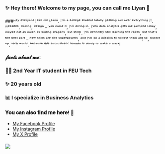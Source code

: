 ### ✨ Hey there! Welcome to my page, you can call me Liyan 💖
###   
###ᴴᵉʸ ᵉᵛᵉʳʸᵒⁿᵉ! ᶜᵃˡˡ ᵐᵉ ᴸᵉᵃⁿⁿ. ᴵ'ᵐ ᵃ ᶜᵒˡˡᵉᵍᵉ ˢᵗᵘᵈᵉⁿᵗ ᵗᵒᵗᵃˡˡʸ ᵍᵉᵉᵏⁱⁿᵍ ᵒᵘᵗ ᵒᵛᵉʳ ᵉᵛᵉʳʸᵗʰⁱⁿᵍ ᴵᵀ. ᵂᵉᵇˢⁱᵗᵉˢ, ᶜᵒᵈⁱⁿᵍ, ᵈᵉˢⁱᵍⁿ – ʸᵒᵘ ⁿᵃᵐᵉ ⁱᵗ, ᴵ'ᵐ ᵈⁱᵛⁱⁿᵍ ⁱⁿ. ᴱᵛᵉⁿ ᵈᵃᵗᵃ ᵃⁿᵃˡʸˢⁱˢ ᵍᵉᵗˢ ᵐᵉ ᵖᵘᵐᵖᵉᵈ ⁽ᵒᵏᵃʸ, ᵐᵃʸᵇᵉ ⁿᵒᵗ ᵃˢ ᵐᵘᶜʰ ᵃˢ ᶜᵒᵈⁱⁿᵍ ᵈʳᵃᵍᵒⁿˢ, ᵇᵘᵗ ˢᵗⁱˡˡ!⁾. ᴵ'ᵐ ᵈᵉᶠⁱⁿⁱᵗᵉˡʸ ˢᵗⁱˡˡ ˡᵉᵃʳⁿⁱⁿᵍ ᵗʰᵉ ʳᵒᵖᵉˢ, ᵇᵘᵗ ᵗʰᵃᵗ'ˢ ᵗʰᵉ ᵇᵉˢᵗ ᵖᵃʳᵗ – ⁿᵉʷ ˢᵏⁱˡˡˢ ᵃʳᵉ ˡⁱᵏᵉ ˢᵘᵖᵉʳᵖᵒʷᵉʳˢ, ᵃⁿᵈ ᴵ'ᵐ ᵒⁿ ᵃ ᵐⁱˢˢⁱᵒⁿ ᵗᵒ ᶜᵒˡˡᵉᶜᵗ ᵗʰᵉᵐ ᵃˡˡ! ˢᵒ, ᵇᵘᶜᵏˡᵉ ᵘᵖ, ᵗᵉᶜʰ ʷᵒʳˡᵈ, ᵇᵉᶜᵃᵘˢᵉ ᵗʰⁱˢ ᵉⁿᵗʰᵘˢⁱᵃˢᵗⁱᶜ ˡᵉᵃʳⁿᵉʳ ⁱˢ ʳᵉᵃᵈʸ ᵗᵒ ᵐᵃᵏᵉ ᵃ ᵐᵃʳᵏ!
### 𝓯𝓪𝓬𝓽𝓼 𝓪𝓫𝓸𝓾𝓽 𝓶𝓮:
###   💁‍♀️ 2nd Year IT student in FEU Tech
###   ✨ 20 years old
###   📊 I specialize in Business Analytics
###
### 𝐘𝐨𝐮 𝐜𝐚𝐧 𝐚𝐥𝐬𝐨 𝐟𝐢𝐧𝐝 𝐦𝐞 𝐡𝐞𝐫𝐞! 🤗
- [My Facebook Profile](https://facebook.com/0renjis)
- [My Instagram Profile](https://instagram.com/0renjis)
- [My X Profile](https://x.com/0renjis)
### ![](https://github.com/0renjis/0renjis/blob/main/pcgirl.gif)

<!--
**0renjis/0renjis** is a ✨ _special_ ✨ repository because its `README.md` (this file) appears on your GitHub profile.

Here are some ideas to get you started:

- 🔭 I’m currently working on ...
- 🌱 I’m currently learning ...
- 👯 I’m looking to collaborate on ...
- 🤔 I’m looking for help with ...
- 💬 Ask me about ...
- 📫 How to reach me: ...
- 😄 Pronouns: ...
- ⚡ Fun fact: ...
-->
